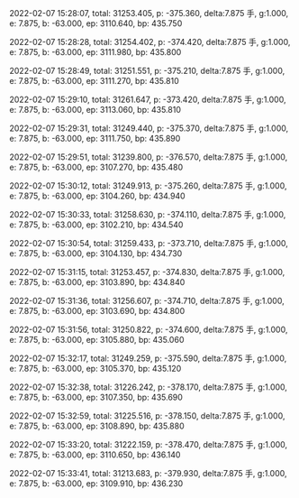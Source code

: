 2022-02-07 15:28:07, total: 31253.405, p: -375.360, delta:7.875 手, g:1.000, e: 7.875, b: -63.000, ep: 3110.640, bp: 435.750

2022-02-07 15:28:28, total: 31254.402, p: -374.420, delta:7.875 手, g:1.000, e: 7.875, b: -63.000, ep: 3111.980, bp: 435.800

2022-02-07 15:28:49, total: 31251.551, p: -375.210, delta:7.875 手, g:1.000, e: 7.875, b: -63.000, ep: 3111.270, bp: 435.810

2022-02-07 15:29:10, total: 31261.647, p: -373.420, delta:7.875 手, g:1.000, e: 7.875, b: -63.000, ep: 3113.060, bp: 435.810

2022-02-07 15:29:31, total: 31249.440, p: -375.370, delta:7.875 手, g:1.000, e: 7.875, b: -63.000, ep: 3111.750, bp: 435.890

2022-02-07 15:29:51, total: 31239.800, p: -376.570, delta:7.875 手, g:1.000, e: 7.875, b: -63.000, ep: 3107.270, bp: 435.480

2022-02-07 15:30:12, total: 31249.913, p: -375.260, delta:7.875 手, g:1.000, e: 7.875, b: -63.000, ep: 3104.260, bp: 434.940

2022-02-07 15:30:33, total: 31258.630, p: -374.110, delta:7.875 手, g:1.000, e: 7.875, b: -63.000, ep: 3102.210, bp: 434.540

2022-02-07 15:30:54, total: 31259.433, p: -373.710, delta:7.875 手, g:1.000, e: 7.875, b: -63.000, ep: 3104.130, bp: 434.730

2022-02-07 15:31:15, total: 31253.457, p: -374.830, delta:7.875 手, g:1.000, e: 7.875, b: -63.000, ep: 3103.890, bp: 434.840

2022-02-07 15:31:36, total: 31256.607, p: -374.710, delta:7.875 手, g:1.000, e: 7.875, b: -63.000, ep: 3103.690, bp: 434.800

2022-02-07 15:31:56, total: 31250.822, p: -374.600, delta:7.875 手, g:1.000, e: 7.875, b: -63.000, ep: 3105.880, bp: 435.060

2022-02-07 15:32:17, total: 31249.259, p: -375.590, delta:7.875 手, g:1.000, e: 7.875, b: -63.000, ep: 3105.370, bp: 435.120

2022-02-07 15:32:38, total: 31226.242, p: -378.170, delta:7.875 手, g:1.000, e: 7.875, b: -63.000, ep: 3107.350, bp: 435.690

2022-02-07 15:32:59, total: 31225.516, p: -378.150, delta:7.875 手, g:1.000, e: 7.875, b: -63.000, ep: 3108.890, bp: 435.880

2022-02-07 15:33:20, total: 31222.159, p: -378.470, delta:7.875 手, g:1.000, e: 7.875, b: -63.000, ep: 3110.650, bp: 436.140

2022-02-07 15:33:41, total: 31213.683, p: -379.930, delta:7.875 手, g:1.000, e: 7.875, b: -63.000, ep: 3109.910, bp: 436.230